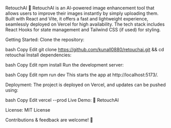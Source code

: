 RetouchAI 🚀
RetouchAI is an AI-powered image enhancement tool that allows users to improve their images instantly by simply uploading them. Built with React and Vite, it offers a fast and lightweight experience, seamlessly deployed on Vercel for high availability. The tech stack includes React Hooks for state management and Tailwind CSS (if used) for styling.

Getting Started:
Clone the repository:

bash
Copy
Edit
git clone https://github.com/kunall0880/retouchai.git && cd retouchai
Install dependencies:

bash
Copy
Edit
npm install
Run the development server:

bash
Copy
Edit
npm run dev
This starts the app at http://localhost:5173/.

Deployment:
The project is deployed on Vercel, and updates can be pushed using:

bash
Copy
Edit
vercel --prod
Live Demo:
🔗 RetouchAI

License:
MIT License

Contributions & feedback are welcome! 🚀








